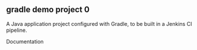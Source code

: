## gradle demo project 0

A Java application project configured with Gradle, to be built in a Jenkins CI pipeline.

Documentation